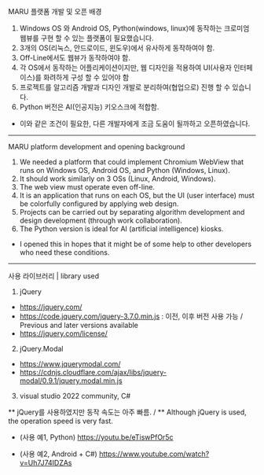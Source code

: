 MARU 플랫폼 개발 및 오픈 배경
 1. Windows OS 와 Android OS, Python(windows, linux)에 동작하는 크로미엄 웹뷰를 구현 할 수 있는 플랫폼이 필요했습니다.
 2. 3개의 OS(리눅스, 안드로이드, 윈도우)에서 유사하게 동작하여야 함. 
 3. Off-Line에서도 웹뷰가 동작하여야 함.
 4. 각 OS에서 동작하는 어플리케이션이지만, 웹 디자인을 적용하여 UI(사용자 인터페이스)를 화려하게 구성 할 수 있어야 함
 5. 프로젝트를 알고리즘 개발과 디자인 개발로 분리하여(협업으로) 진행 할 수 있습니다.
 6. Python 버전은 AI(인공지능) 키오스크에 적합함.
 
 * 이와 같은 조건이 필요한, 다른 개발자에게 조금 도움이 될까하고 오픈하였습니다.
--------------------------------------------------------------------------------------------------------------------------------------------
MARU platform development and opening background
  1. We needed a platform that could implement Chromium WebView that runs on Windows OS, Android OS, and Python (Windows, Linux).
  2. It should work similarly on 3 OSs (Linux, Android, Windows).
  3. The web view must operate even off-line.
  4. It is an application that runs on each OS, but the UI (user interface) must be colorfully configured by applying web design.
  5. Projects can be carried out by separating algorithm development and design development (through work collaboration).
  6. The Python version is ideal for AI (artificial intelligence) kiosks.
 
  * I opened this in hopes that it might be of some help to other developers who need these conditions.
--------------------------------------------------------------------------------------------------------------------------------------------

사용 라이브러리 | library used
 1. jQuery
   - https://jquery.com/
   - https://code.jquery.com/jquery-3.7.0.min.js  : 이전, 이후 버전 사용 가능 / Previous and later versions available
   - https://jquery.com/license/
 2. jQuery.Modal
   - https://www.jquerymodal.com/
   - https://cdnjs.cloudflare.com/ajax/libs/jquery-modal/0.9.1/jquery.modal.min.js
 3. visual studio 2022 community, C#
 

** jQuery를 사용하였지만 동작 속도는 아주 빠름. / ** Although jQuery is used, the operation speed is very fast.

 - (사용 예1, Python)  https://youtu.be/eTiswPfOr5c
 
 - (사용 예2, Android + C#)  https://www.youtube.com/watch?v=Uh7J74IDZAs
